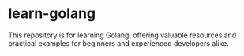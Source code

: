 # learn-golang
This repository is for learning Golang, offering valuable resources and practical examples for beginners and experienced developers alike.
